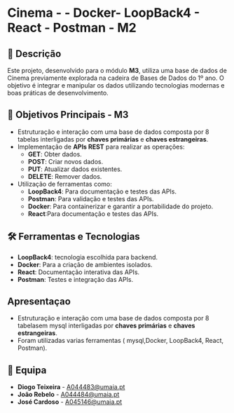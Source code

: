 # Cinema - - Docker- LoopBack4 - React - Postman  - M2

## 📖 Descrição

Este projeto, desenvolvido para o módulo **M3**, utiliza uma base de dados de Cinema previamente explorada na cadeira de Bases de Dados do 1º ano. O objetivo é integrar e manipular os dados utilizando tecnologias modernas e boas práticas de desenvolvimento.

## 🎯 Objetivos Principais - M3

- Estruturação e interação com uma base de dados composta por 8 tabelas interligadas por **chaves primárias** e **chaves estrangeiras**.
- Implementação de **APIs REST** para realizar as operações:
  - **GET**: Obter dados.
  - **POST**: Criar novos dados.
  - **PUT**: Atualizar dados existentes.
  - **DELETE**: Remover dados.
- Utilização de ferramentas como:
  - **LoopBack4**: Para documentação e testes das APIs.
  - **Postman**: Para validação e testes das APIs.
  - **Docker**: Para containerizar e garantir a portabilidade do projeto.
  - **React**:Para documentação e testes das APIs.

## 🛠️ Ferramentas e Tecnologias

- **LoopBack4**: tecnologia escolhida para backend.
- **Docker**: Para a criação de ambientes isolados.
- **React**: Documentação interativa das APIs.
- **Postman**: Testes e integração das APIs.

##  Apresentaçao

- Estruturação e interação com uma base de dados composta por 8 tabelasem mysql interligadas por **chaves primárias** e **chaves estrangeiras**.
- Foram utilizadas varias ferramentas ( mysql,Docker, LoopBack4, React, Postman).
  
## 👥 Equipa

- **Diogo Teixeira** - [A044483@umaia.pt](mailto:A044483@umaia.pt)
- **João Rebelo** - [A044484@umaia.pt](mailto:A044484@umaia.pt)
- **José Cardoso** - [A045146@umaia.pt](mailto:A045146@umaia.pt)

